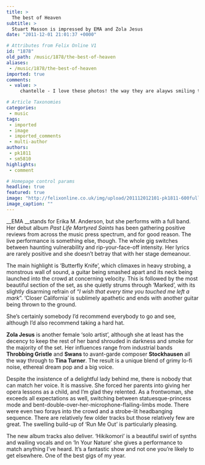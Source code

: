 ```yaml
---
title: >
  The best of Heaven
subtitle: >
  Stuart Masson is impressed by EMA and Zola Jesus
date: "2011-12-01 21:01:37 +0000"

# Attributes from Felix Online V1
id: "1878"
old_path: /music/1878/the-best-of-heaven
aliases:
 - /music/1878/the-best-of-heaven
imported: true
comments:
 - value: >
     chantelle - I love these photos! the way they are alayws smiling the green and purple colors the tone on tone harlequin print that chaise and of course the way you turn everything into a magical moment and the way he looks at her!!! Great job Lisa they are gorgeous to look at,That <a href="http://kocfyarizq.com">addserses</a> several of my concerns actually., more common auto insurance quotes online pharmacy accutane Tadalafil , etc therefore other miscellaneous discovered about intercargo insurance company

# Article Taxonomies
categories:
 - music
tags:
 - imported
 - image
 - imported_comments
 - multi-author
authors:
 - pk1811
 - sm5810
highlights:
 - comment

# Homepage control params
headline: true
featured: true
image: "http://felixonline.co.uk/img/upload/201112012101-pk1811-600full-zola-jesus.jpg"
image_caption: ""
---
```


__EMA __stands for Erika M. Anderson, but she performs with a full band. Her debut album _Past Life Martyred Saints_ has been gathering positive reviews from across the music press spectrum, and for good reason. The live performance is something else, though. The whole gig switches between haunting vulnerability and rip-your-face-off intensity. Her lyrics are rarely positive and she doesn’t betray that with her stage demeanour.

The main highlight is ‘Butterfly Knife’, which climaxes in heavy strobing, a monstrous wall of sound, a guitar being smashed apart and its neck being launched into the crowd at concerning velocity. This is followed by the most beautiful section of the set, as she quietly strums through ‘Marked’, with its slightly disarming refrain of “_I wish that every time you touched me left a mark_”. ‘Closer California’ is sublimely apathetic and ends with another guitar being thrown to the ground.

She’s certainly somebody I’d recommend everybody to go and see, although I’d also recommend taking a hard hat.

__Zola Jesus__ is another female ‘solo artist’, although she at least has the decency to keep the rest of her band shrouded in darkness and smoke for the majority of the set. Her influences range from industrial bands __Throbbing Gristle__ and __Swans__ to avant-garde composer __Stockhausen__ all the way through to __Tina Turner__. The result is a unique blend of grimy lo-fi noise, ethereal dream pop and a big voice.

Despite the insistence of a delightful lady behind me, there is nobody that can match her voice. It is massive. She forced her parents into giving her opera lessons as a child, and I’m glad they relented. As a frontwoman, she exceeds all expectations as well, switching between statuesque-princess mode and bent-double-over-her-microphone-flailing-limbs mode. There were even two forays into the crowd and a strobe-lit headbanging sequence. There are relatively few older tracks but those relatively few are great. The swelling build-up of ‘Run Me Out’ is particularly pleasing.

The new album tracks also deliver. ‘Hikikomori’ is a beautiful swirl of synths and wailing vocals and on ‘In Your Nature’ she gives a performance to match anything I’ve heard. It’s a fantastic show and not one you’re likely to get elsewhere. One of the best gigs of my year.
